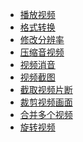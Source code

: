- <a href="播放视频.md">播放视频</a>
- <a href="格式转换.md">格式转换</a>
- <a href="修改分辨率.md">修改分辨率</a>
- <a href="压缩音视频.md">压缩音视频</a>
- <a href="视频消音.md">视频消音</a>
- <a href="视频截图.md">视频截图</a>
- <a href="截取视频片断.md">截取视频片断</a>
- <a href="裁剪视频画面.md">裁剪视频画面</a>
- <a href="合并多个视频.md">合并多个视频</a>
- <a href="旋转视频.md">旋转视频</a>
